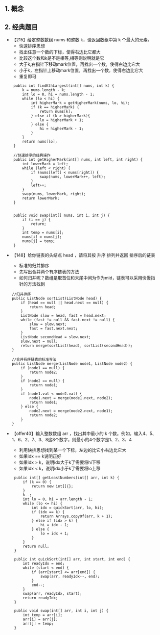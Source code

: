 ## 1. 概念


## 2. 经典题目
* 【215】给定整数数组 nums 和整数 k，请返回数组中第 k 个最大的元素。
  * 快速排序思想
  * 找出任意一个数的下标，使得右边比它都大
  * 比较这个数和k是不是相等,相等则说明就是它
  * 大于k,右指针下移动mark位置，再找出一个数，使得右边比它大
  * 小于k，左指针上移动mark位置，再找出一个数，使得右边比它大
  * 重复即可
```
    public int findKthLargest(int[] nums, int k) {
        k = nums.length - k;
        int lo = 0, hi = nums.length - 1;
        while (lo < hi) {
            int higherMark = getHigherMark(nums, lo, hi);
            if (k == higherMark) {
                return nums[k];
            } else if (k > higherMark){
                lo = higherMark + 1;
            } else {
                hi = higherMark - 1;
            }
        }
        return nums[lo];
    }

    //快速排序的经典操作
    public int getHigherMark(int[] nums, int left, int right) {
        int lowerMark = left;
        while (left < right) {
            if (nums[left] < nums[right]) {
                swap(nums, lowerMark++, left);
            }
            left++;
        }
        swap(nums, lowerMark, right);
        return lowerMark;
    }


    public void swap(int[] nums, int i, int j) {
        if (i == j) {
            return;
        }
        int temp = nums[i];
        nums[i] = nums[j];
        nums[j] = temp;
    }
```

* 【148】给你链表的头结点 head ，请将其按 升序 排列并返回 排序后的链表 
    * 标准的归并排序
    * 先写出合并两个有序链表的方法
    * 如何归并呢？数组是取首位和末尾中间为作为mid，链表可以采用快慢指针的方法找到
    ```
    //归并排序
    public ListNode sortList(ListNode head) {
        if (head == null || head.next == null) {
            return head;
        }
        ListNode slow = head, fast = head.next;
        while (fast != null && fast.next != null) {
            slow = slow.next;
            fast = fast.next.next;
        }
        ListNode secondHead = slow.next;
        slow.next = null;
        return merge(sortList(head), sortList(secondHead));
    }

    //合并有序链表的标准写法
    public ListNode merge(ListNode node1, ListNode node2) {
        if (node1 == null) {
            return node2;
        }
        if (node2 == null) {
            return node1;
        }
        if (node1.val < node2.val) {
            node1.next = merge(node1.next, node2);
            return node1;
        } else {
            node2.next = merge(node2.next, node1);
            return node2;
        }
    }
   ```

* 【offer40】输入整数数组 arr ，找出其中最小的 k 个数。例如，输入4、5、1、6、2、7、3、8这8个数字，则最小的4个数字是1、2、3、4  
    * 利用快排思想找到某一个下标，左边的比它小右边比它大
    * 如果idx == k说明正好
    * 如果idx > k，说明idx大于k了需要将hi下移
    * 如果idx < k，说明idx小于k了需要将lo上移
   ```
    public int[] getLeastNumbers(int[] arr, int k) {
        if (k == 0) {
            return new int[]{};
        }
        k--;
        int lo = 0, hi = arr.length - 1;
        while (lo <= hi) {
            int idx = quickSort(arr, lo, hi);
            if (idx == k) {
                return Arrays.copyOf(arr, k + 1);
            } else if (idx > k) {
                hi = idx - 1;
            } else {
                lo = idx + 1;
            }
        }
        return null;
    }

    public int quickSort(int[] arr, int start, int end) {
        int readyIdx = end;
        while (start < end) {
            if (arr[start] <= arr[end]) {
                swap(arr, readyIdx--, end);
            }
            end--;
        }
        swap(arr, readyIdx, start);
        return readyIdx;
    }

    public void swap(int[] arr, int i, int j) {
        int temp = arr[i];
        arr[i] = arr[j];
        arr[j] = temp;
    }

   ```